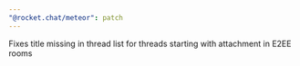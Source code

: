 ```yaml
---
"@rocket.chat/meteor": patch
---
```


Fixes title missing in thread list for threads starting with attachment in E2EE rooms
